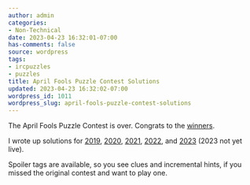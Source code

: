 ```yaml
---
author: admin
categories:
- Non-Technical
date: 2023-04-23 16:32:01-07:00
has-comments: false
source: wordpress
tags:
- ircpuzzles
- puzzles
title: April Fools Puzzle Contest Solutions
updated: 2023-04-23 16:32:02-07:00
wordpress_id: 1011
wordpress_slug: april-fools-puzzle-contest-solutions
---
```

The April Fools Puzzle Contest is over. Congrats to the [winners](https://blog.ircpuzzles.org/2023/04/2023-april-fools-rankings/).

I wrote up solutions for [2019](https://blog.ircpuzzles.org/2023/04/2019-afpc-summary/), [2020](https://blog.ircpuzzles.org/2023/04/2020-afpc-summary/), [2021](https://blog.ircpuzzles.org/2023/04/2021-afpc-summary/), [2022](https://blog.ircpuzzles.org/2023/04/2022-afpc-summary/), and [2023](https://blog.ircpuzzles.org/category/solutions/) (2023 not yet live).

Spoiler tags are available, so you see clues and incremental hints, if you missed the original contest and want to play one.
